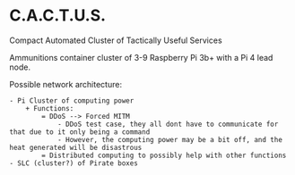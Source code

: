# C.A.C.T.U.S.
Compact Automated Cluster of Tactically Useful Services

Ammunitions container cluster of 3-9 Raspberry Pi 3b+ with a Pi 4 lead node.

Possible network architecture:

	- Pi Cluster of computing power
		+ Functions:
			= DDoS --> Forced MITM
				- DDoS test case, they all dont have to communicate for that due to it only being a command
				- However, the computing power may be a bit off, and the heat generated will be disastrous
			= Distributed computing to possibly help with other functions
	- SLC (cluster?) of Pirate boxes
  
